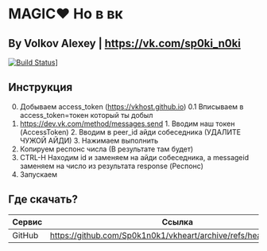 # MAGIC❤️ Но в вк
## By Volkov Alexey | https://vk.com/sp0ki_n0ki

[![Build Status](https://travis-ci.org/joemccann/dillinger.svg?branch=master)](https://github.com/Sp0k1n0k1/vkheart/issues/)]

## Инструкция
0. Добываем access_token (https://vkhost.github.io)
0.1 Вписываем в access_token=токен который ты добыл
1. https://dev.vk.com/method/messages.send 1. Вводим наш токен (AccessToken) 2. Вводим в peer_id айди собеседника (УДАЛИТЕ ЧУЖОЙ АЙДИ) 3. Нажимаем выполнить
2. Копируем респонс числа (В результате там будет)
3. CTRL-H Находим id и заменяем на айди собеседника, а messageid заменяем на число из результата response (Респонс)
4. Запускаем

## Где скачать?
| Сервис | Ссылка |
| ------ | ------ |
| GitHub | https://github.com/Sp0k1n0k1/vkheart/archive/refs/heads/main.zip |

